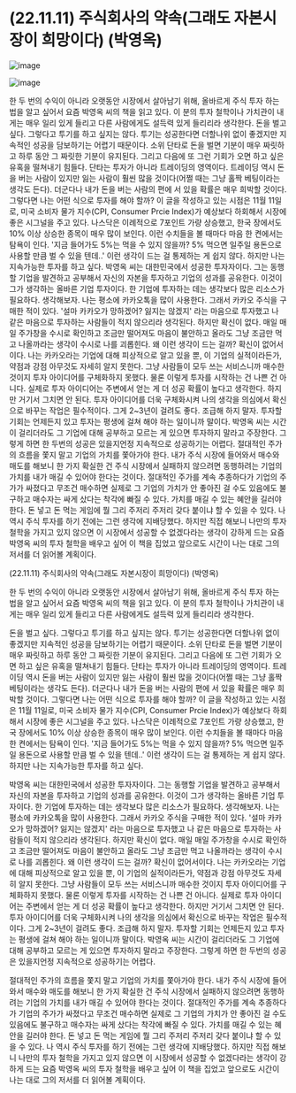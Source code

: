# (22.11.11) 주식회사의 약속(그래도 자본시장이 희망이다) (박영옥)

![image](https://user-images.githubusercontent.com/43941383/201245086-4b4395aa-51ad-42ba-90f0-c2994339f14c.jpg)

![image](https://user-images.githubusercontent.com/43941383/201245086-4b4395aa-51ad-42ba-90f0-c2994339f14c.jpg)

한 두 번의 수익이 아니라 오랫동안 시장에서 살아남기 위해, 올바르게 주식 투자 하는 법을 알고 싶어서 요즘 박영옥 씨의 책을 읽고 있다. 이 분의 투자 철학이나 가치관이 내게는 매우 일리 있게 들리고 다른 사람에게도 설득력 있게 들리리라 생각한다.
돈을 벌고 싶다. 그렇다고 투기를 하고 싶지는 않다. 투기는 성공한다면 더할나위 없이 좋겠지만 지속적인 성공을 담보하기는 어렵기 때문이다. 소위 단타로 돈을 벌면 기분이 매우 짜릿하고 하루 동안 그 짜릿한 기분이 유지된다. 그리고 다음에 또 그런 기회가 오면 하고 싶은 유혹을 떨쳐내기 힘들다. 단타는 투자가 아니라 트레이딩의 영역이다. 트레이딩 역시 돈을 버는 사람이 있지만 잃는 사람이 훨씬 많을 것이다(어쩔 때는 그냥 홀짝 베팅이라는 생각도 든다). 더군다나 내가 돈을 버는 사람의 편에 서 있을 확률은 매우 희박할 것이다. 그렇다면 나는 어떤 식으로 투자를 해야 할까? 이 글을 작성하고 있는 시점은 11월 11일로, 미국 소비자 물가 지수(CPI, Consumer Prcie Index)가 예상보다 하회해서 시장에 좋은 시그널을 주고 있다. 나스닥은 이례적으로 7포인트 가량 상승했고, 한국 장에서도 10% 이상 상승한 종목이 매우 많이 보인다. 이런 수치들을 볼 때마다 마음 한 켠에서는 탐욕이 인다. '지금 들어가도 5%는 먹을 수 있지 않을까? 5% 먹으면 일주일 용돈으로 사용할 만큼 벌 수 있을 텐데..' 이런 생각이 드는 걸 통제하는 게 쉽지 않다. 하지만 나는 지속가능한 투자를 하고 싶다.
박영옥 씨는 대한민국에서 성공한 투자자이다. 그는 동행할 기업을 발견하고 공부해서 자신의 자본을 투자하고 기업의 성과를 공유한다. 이것이 그가 생각하는 올바른 기업 투자이다. 한 기업에 투자하는 데는 생각보다 많은 리소스가 필요하다. 생각해보자. 나는 평소에 카카오톡을 많이 사용한다. 그래서 카카오 주식을 구매한 적이 있다. '설마 카카오가 망하겠어? 잃지는 않겠지' 라는 마음으로 투자했고 나 같은 마음으로 투자하는 사람들이 적지 않으리라 생각된다. 하지만 확신이 없다. 매일 매일 주가창을 수시로 확인하고 조금만 떨어져도 마음이 불안하고 올라도 그냥 조금만 먹고 나올까라는 생각이 수시로 나를 괴롭힌다. 왜 이런 생각이 드는 걸까? 확신이 없어서이다. 나는 카카오라는 기업에 대해 피상적으로 알고 있을 뿐, 이 기업의 실적이라든가, 약점과 강점 아무것도 자세히 알지 못한다. 그냥 사람들이 모두 쓰는 서비스니까 매수한 것이지 투자 아이디어를 구체화하지 못했다. 물론 이렇게 투자를 시작하는 건 나쁜 건 아니다. 실제로 투자 아이디어는 주변에서 얻는 게 더 성공 확률이 높다고 생각한다. 하지만 거기서 그치면 안 된다. 투자 아이디어를 더욱 구체화시켜 나의 생각을 의심에서 확신으로 바꾸는 작업은 필수적이다. 그게 2~3년이 걸려도 좋다. 조급해 하지 말자. 투자할 기회는 언제든지 있고 투자는 평생에 걸쳐 해야 하는 일이니까 말이다. 박영옥 씨는 시간이 걸리더라도 그 기업에 대해 공부하고 모르는 게 있으면 투자하지 말라고 주장한다. 그렇게 하면 한 두번의 성공은 있을지언정 지속적으로 성공하기는 어렵다.
절대적인 주가의 흐름을 쫓지 말고 기업의 가치를 쫓아가야 한다. 내가 주식 시장에 들어와서 매수와 매도를 해보니 한 가지 확실한 건 주식 시장에서 실패하지 않으려면 동행하려는 기업의 가치를 내가 매길 수 있어야 한다는 것이다. 절대적인 주가를 계속 추종하다가 기업의 주가가 싸졌다고 무조건 매수하면 실제로 그 기업의 가치가 안 좋아진 걸 수도 있음에도 불구하고 매수자는 싸게 샀다는 착각에 빠질 수 있다. 가치를 매길 수 있는 혜안을 길러야 한다. 돈 넣고 돈 먹는 게임에 뭘 그리 주저리 주저리 갖다 붙이냐 할 수 있을 수 있다. 나 역시 주식 투자를 하기 전에는 그런 생각에 지배당했다. 하지만 직접 해보니 나만의 투자 철학을 가지고 있지 않으면 이 시장에서 성공할 수 없겠다라는 생각이 강하게 드는 요즘 박영옥 씨의 투자 철학을 배우고 싶어 이 책을 집었고 앞으로도 시간이 나는 대로 그의 저서를 더 읽어볼 계획이다.

(22.11.11) 주식회사의 약속(그래도 자본시장이 희망이다) (박영옥)

한 두 번의 수익이 아니라 오랫동안 시장에서 살아남기 위해, 올바르게 주식 투자 하는 법을 알고 싶어서 요즘 박영옥 씨의 책을 읽고 있다. 이 분의 투자 철학이나 가치관이 내게는 매우 일리 있게 들리고 다른 사람에게도 설득력 있게 들리리라 생각한다.

돈을 벌고 싶다. 그렇다고 투기를 하고 싶지는 않다. 투기는 성공한다면 더할나위 없이 좋겠지만 지속적인 성공을 담보하기는 어렵기 때문이다. 소위 단타로 돈을 벌면 기분이 매우 짜릿하고 하루 동안 그 짜릿한 기분이 유지된다. 그리고 다음에 또 그런 기회가 오면 하고 싶은 유혹을 떨쳐내기 힘들다. 단타는 투자가 아니라 트레이딩의 영역이다. 트레이딩 역시 돈을 버는 사람이 있지만 잃는 사람이 훨씬 많을 것이다(어쩔 때는 그냥 홀짝 베팅이라는 생각도 든다). 더군다나 내가 돈을 버는 사람의 편에 서 있을 확률은 매우 희박할 것이다. 그렇다면 나는 어떤 식으로 투자를 해야 할까? 이 글을 작성하고 있는 시점은 11월 11일로, 미국 소비자 물가 지수(CPI, Consumer Prcie Index)가 예상보다 하회해서 시장에 좋은 시그널을 주고 있다. 나스닥은 이례적으로 7포인트 가량 상승했고, 한국 장에서도 10% 이상 상승한 종목이 매우 많이 보인다. 이런 수치들을 볼 때마다 마음 한 켠에서는 탐욕이 인다. '지금 들어가도 5%는 먹을 수 있지 않을까? 5% 먹으면 일주일 용돈으로 사용할 만큼 벌 수 있을 텐데..' 이런 생각이 드는 걸 통제하는 게 쉽지 않다. 하지만 나는 지속가능한 투자를 하고 싶다.

박영옥 씨는 대한민국에서 성공한 투자자이다. 그는 동행할 기업을 발견하고 공부해서 자신의 자본을 투자하고 기업의 성과를 공유한다. 이것이 그가 생각하는 올바른 기업 투자이다. 한 기업에 투자하는 데는 생각보다 많은 리소스가 필요하다. 생각해보자. 나는 평소에 카카오톡을 많이 사용한다. 그래서 카카오 주식을 구매한 적이 있다. '설마 카카오가 망하겠어? 잃지는 않겠지' 라는 마음으로 투자했고 나 같은 마음으로 투자하는 사람들이 적지 않으리라 생각된다. 하지만 확신이 없다. 매일 매일 주가창을 수시로 확인하고 조금만 떨어져도 마음이 불안하고 올라도 그냥 조금만 먹고 나올까라는 생각이 수시로 나를 괴롭힌다. 왜 이런 생각이 드는 걸까? 확신이 없어서이다. 나는 카카오라는 기업에 대해 피상적으로 알고 있을 뿐, 이 기업의 실적이라든가, 약점과 강점 아무것도 자세히 알지 못한다. 그냥 사람들이 모두 쓰는 서비스니까 매수한 것이지 투자 아이디어를 구체화하지 못했다. 물론 이렇게 투자를 시작하는 건 나쁜 건 아니다. 실제로 투자 아이디어는 주변에서 얻는 게 더 성공 확률이 높다고 생각한다. 하지만 거기서 그치면 안 된다. 투자 아이디어를 더욱 구체화시켜 나의 생각을 의심에서 확신으로 바꾸는 작업은 필수적이다. 그게 2~3년이 걸려도 좋다. 조급해 하지 말자. 투자할 기회는 언제든지 있고 투자는 평생에 걸쳐 해야 하는 일이니까 말이다. 박영옥 씨는 시간이 걸리더라도 그 기업에 대해 공부하고 모르는 게 있으면 투자하지 말라고 주장한다. 그렇게 하면 한 두번의 성공은 있을지언정 지속적으로 성공하기는 어렵다.

절대적인 주가의 흐름을 쫓지 말고 기업의 가치를 쫓아가야 한다. 내가 주식 시장에 들어와서 매수와 매도를 해보니 한 가지 확실한 건 주식 시장에서 실패하지 않으려면 동행하려는 기업의 가치를 내가 매길 수 있어야 한다는 것이다. 절대적인 주가를 계속 추종하다가 기업의 주가가 싸졌다고 무조건 매수하면 실제로 그 기업의 가치가 안 좋아진 걸 수도 있음에도 불구하고 매수자는 싸게 샀다는 착각에 빠질 수 있다. 가치를 매길 수 있는 혜안을 길러야 한다. 돈 넣고 돈 먹는 게임에 뭘 그리 주저리 주저리 갖다 붙이냐 할 수 있을 수 있다. 나 역시 주식 투자를 하기 전에는 그런 생각에 지배당했다. 하지만 직접 해보니 나만의 투자 철학을 가지고 있지 않으면 이 시장에서 성공할 수 없겠다라는 생각이 강하게 드는 요즘 박영옥 씨의 투자 철학을 배우고 싶어 이 책을 집었고 앞으로도 시간이 나는 대로 그의 저서를 더 읽어볼 계획이다.

